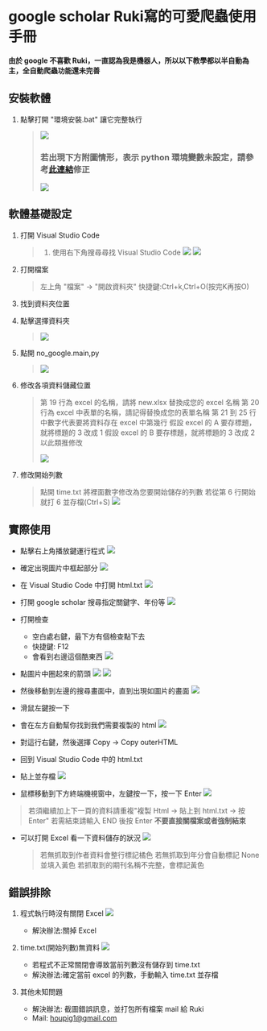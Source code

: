 # google scholar Ruki寫的可愛爬蟲使用手冊

**由於 google 不喜歡 Ruki，一直認為我是機器人，所以以下教學都以半自動為主，全自動爬蟲功能還未完善**

## 安裝軟體
1. 點擊打開 "環境安裝.bat" 讓它完整執行
    >![](https://i.imgur.com/vYWzS0N.png)
    > ### 若出現下方附圖情形，表示 python 環境變數未設定，請參考[此連結](https://ithelp.ithome.com.tw/articles/10257693)修正
    > ![](https://i.imgur.com/R2ZxBNQ.png)

## 軟體基礎設定
1. 打開 Visual Studio Code
    > 1. 使用右下角搜尋尋找 Visual Studio Code
    > ![](https://i.imgur.com/qUq0seq.png)
    > ![](https://i.imgur.com/4wgeQhq.png)
    > 
2. 打開檔案
     > 左上角 "檔案" -> "開啟資料夾"
     > 快捷鍵:Ctrl+k,Ctrl+O(按完K再按O)
3. 找到資料夾位置
4. 點擊選擇資料夾 
    > ![](https://i.imgur.com/xJ4nrJ2.png)
5. 點開 no_google.main,py
    > ![](https://i.imgur.com/7uTeZXJ.png)
    
6. 修改各項資料儲藏位置
    > 第 19 行為 excel 的名稱，請將 new.xlsx 替換成您的 excel 名稱
    > 第 20 行為 excel 中表單的名稱，請記得替換成您的表單名稱
    > 第 21 到 25 行中數字代表要將資料存在 excel 中第幾行
    > 假設 excel 的 A 要存標題，就將標題的 3 改成 1
    > 假設 excel 的 B 要存標題，就將標題的 3 改成 2
    > 以此類推修改
    > 
    > ![](https://i.imgur.com/sgyP8M9.png)

7. 修改開始列數
    > 點開 time.txt
    > 將裡面數字修改為您要開始儲存的列數
    > 若從第 6 行開始就打 6 並存檔(Ctrl+S)
    > ![](https://i.imgur.com/ogbbGsH.png)

## 實際使用
- 點擊右上角播放鍵運行程式
     ![](https://i.imgur.com/DODGWua.png)
- 確定出現圖片中框起部分
     ![](https://i.imgur.com/KnN2A4c.png)
- 在 Visual Studio Code 中打開 html.txt
    ![](https://i.imgur.com/OFlcIQM.png) 
- 打開 google scholar 搜尋指定關鍵字、年份等
    ![](https://i.imgur.com/ZxFSiXG.png)
- 打開檢查
    - 空白處右鍵，最下方有個檢查點下去
    - 快捷鍵: F12
    - 會看到右邊這個酷東西
     ![](https://i.imgur.com/m4jUGx2.png)
- 點圖片中圈起來的箭頭
 ![](https://i.imgur.com/hruZ62g.png)
 ![](https://i.imgur.com/AuNROlo.png)
- 然後移動到左邊的搜尋畫面中，直到出現如圖片的畫面
 ![](https://i.imgur.com/yqzpIBZ.png)
 
- 滑鼠左鍵按一下

- 會在左方自動幫你找到我們需要複製的 html
 ![](https://i.imgur.com/c95m7EU.png)

- 對這行右鍵，然後選擇 Copy -> Copy outerHTML
- 回到 Visual Studio Code 中的 html.txt
- 貼上並存檔
 ![](https://i.imgur.com/MKKQvSu.png)

- 鼠標移動到下方終端機視窗中，左鍵按一下，按一下 Enter
 ![](https://i.imgur.com/bI0zdym.png)

> 若須繼續加上下一頁的資料請重複"複製 Html -> 貼上到 html.txt -> 按 Enter"
> 若需結束請輸入 END 後按 Enter
> **不要直接關檔案或者強制結束**

- 可以打開 Excel 看一下資料儲存的狀況
 ![](https://i.imgur.com/7ROm9QO.png)
    > 若無抓取到作者資料會整行標記橘色
    > 若無抓取到年分會自動標記 None 並填入黃色
    > 若抓取到的期刊名稱不完整，會標記黃色
    
## 錯誤排除
1. 程式執行時沒有關閉 Excel
![](https://i.imgur.com/6qt6TaT.png)
    - 解決辦法:關掉 Excel
    
2. time.txt(開始列數)無資料
![](https://i.imgur.com/9kGEVlB.png)
    - 若程式不正常關閉會導致當前列數沒有儲存到 time.txt
    - 解決辦法:確定當前 excel 的列數，手動輸入 time.txt 並存檔

3. 其他未知問題
    - 解決辦法: 截圖錯誤訊息，並打包所有檔案 mail 給 Ruki
    - Mail: houpig1@gmail.com

